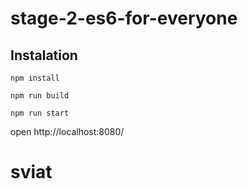 # stage-2-es6-for-everyone

## Instalation

`npm install`

`npm run build`

`npm run start`

open http://localhost:8080/
# sviat
